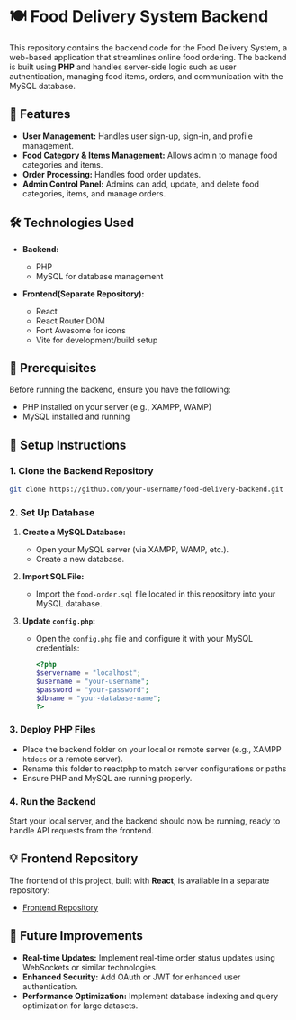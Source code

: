 # 🍽️ Food Delivery System Backend

This repository contains the backend code for the Food Delivery System, a web-based application that streamlines online food ordering. The backend is built using **PHP** and handles server-side logic such as user authentication, managing food items, orders, and communication with the MySQL database.

## 🚀 Features

- **User Management:** Handles user sign-up, sign-in, and profile management.
- **Food Category & Items Management:** Allows admin to manage food categories and items.
- **Order Processing:** Handles food order updates.
- **Admin Control Panel:** Admins can add, update, and delete food categories, items, and manage orders.

## 🛠 Technologies Used

- **Backend:**
  - PHP
  - MySQL for database management

- **Frontend(Separate Repository):**
  - React
  - React Router DOM
  - Font Awesome for icons
  - Vite for development/build setup

## 🛑 Prerequisites

Before running the backend, ensure you have the following:

- PHP installed on your server (e.g., XAMPP, WAMP)
- MySQL installed and running

## 📝 Setup Instructions

### 1. Clone the Backend Repository
```bash
git clone https://github.com/your-username/food-delivery-backend.git
```

### 2. Set Up Database

1. **Create a MySQL Database:**
   - Open your MySQL server (via XAMPP, WAMP, etc.).
   - Create a new database.
   
2. **Import SQL File:**
   - Import the `food-order.sql` file located in this repository into your MySQL database.

3. **Update `config.php`:**
   - Open the `config.php` file and configure it with your MySQL credentials:
     ```php
     <?php
     $servername = "localhost";
     $username = "your-username";
     $password = "your-password";
     $dbname = "your-database-name";
     ?>
     ```

### 3. Deploy PHP Files

- Place the backend folder on your local or remote server (e.g., XAMPP `htdocs` or a remote server).
- Rename this folder to reactphp to match server configurations or paths
- Ensure PHP and MySQL are running properly.

### 4. Run the Backend

Start your local server, and the backend should now be running, ready to handle API requests from the frontend.

## 💡 Frontend Repository

The frontend of this project, built with **React**, is available in a separate repository:

- [Frontend Repository](https://github.com/emon5369/Food-Delivery-System-frontend) 


## 🔧 Future Improvements

- **Real-time Updates:** Implement real-time order status updates using WebSockets or similar technologies.
- **Enhanced Security:** Add OAuth or JWT for enhanced user authentication.
- **Performance Optimization:** Implement database indexing and query optimization for large datasets.

